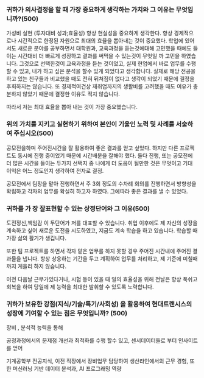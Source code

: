 ### 귀하가 의사결정을 할 때 가장 중요하게 생각하는 가치와 그 이유는 무엇입니까?(500)

가성비 실현 (투자대비 성과;효율성) 항상 현실성을 중요하게 생각한다. 항상 경제적으로나 시간적으로 한정된 자원으로 최대의 효율을 뽑아내는 것이 중요했다. 학업에 있어서도 새로운 분야를 공부하면서 대학원과, 교육과정을 듣는것에대해 고민했을 때에도 들이는 시간대비 더 빠르게 성장하고 결과를 써먹을 수 있는것이 무엇일 까 고민을 하였습니다. 그것으로 선택한것이 교육과정을 듣는 것이었고, 실제 현업에서 바로 업무를 수행할 수 있고, 내가 하고 싶은 분석을 할수 있게 되었다고 생각합니다. 실제로 해당 전공을 하고 있는 친구들과 비교했을 때도 전혀 뒤쳐짐이 없다고 생각이 되었기 때문에 결정을 후회하지는 않습니다. 또 경제적여건상 재취업까지의 생활비를 고려했을 때도 여유가 충분하지 않았기 때문에 결정한 이유도 적지 않습니다.

따라서 저는 최대 효율을 뽑아 내는 것이 가장 중요했습니다.

### 위의 가치를 지키고 실현하기 위하여 본인이 기울인 노력 및 사례를 서술하여 주십시오(500)

공모전을하며 주어진시간을 잘 활용하여 좋은 결과를 얻고 싶었다. 하지만 다른 프로젝트도 동시에 진행 중이었기 때문에 시간배분을 잘해야 했다. 둘다 진행, 또는 공모전에 더 많은 시간을 들이는 두가지 선택지 중 나에게 더 도움이 될만한 것은 무엇이고 기대 이익은 어느 정도인지 생각하여 전자로 결정.

공모전에서 팀장을 맡아 진행하면서 주 3회 정도의 수차례 회의를 진행하면서 방향성을 확립하고 각자의 업무를 확실히 하고자 하였다. 그에따라 좋은 결과를 낼 수 있었다.

### 귀하를 가 장 잘표현할 수 있는 상정단어와 그 이유(500)

도전정신,책임감 이 두단어가 저를 대표할 수 있습니다. 취업 이후에도 제 자신의 성장을 계속하고 싶어 새로운 도전을 시도하였고, 지금도 계속 학습을 하고 있습니다. 학습할 때 가장 삶의 활기가 생깁니다.

또한 팀 프로젝트를 하면서 각자 맡은 업무를 하지 못할 경우 주어진 시간내에 주어진 결과물을 냅니다. 항상 상응하는 기간을 두고 계획하여 업무를 처리하고, 제 기준에 미칠때까지 게을리 하지 않습니다.

이전 다음날 근무가있다거나, 시험 등이 있을 때 일의 효율성을 위해 전날은 항상 푹쉬고 회복을 하여 당일에 제 능력을 최대한 발휘할 수 있도록 노력합니다.   



### 귀하가 보유한 강점(지식/기술/특기/사회성) 을 활용하여 현대트랜시스의 성장에 기여할 수 있는 점은 무엇입니까? (500)

장비 , 분석적 능력을 통해

공정과정에서의 문제점 개선과 최적화를 수행 할수 있고, 센서데이터들로 부터 인사이트를 얻어

기계공학부 전공지식, 이전 직장에서 장비업무 담당하여 생산라인에서의 근무 경험, 또한 머신러닝 기반 데이터 분석과, AI 프로그래밍 역량